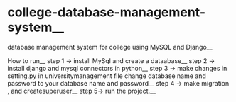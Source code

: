 # college-database-management-system__
database management system for college using MySQL and Django__

How to run__
step 1 -> install MySql and create a dataabase__
step 2 -> install django and mysql connectors in python__
step 3 -> make changes in setting.py in universitymanagement file change database name and password to your database name and password__
step 4 -> make migration , and createsuperuser__
step 5-> run the project.__
